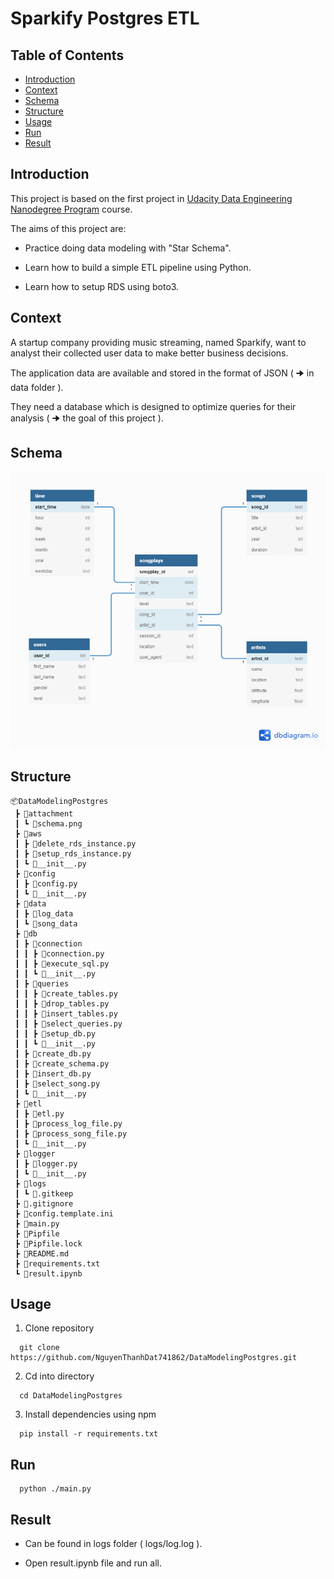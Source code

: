 # Sparkify Postgres ETL

## Table of Contents

- [Introduction](#introduction)
- [Context](#context)
- [Schema](#schema)
- [Structure](#structure)
- [Usage](#usage)
- [Run](#run)
- [Result](#result)

## Introduction

This project is based on the first project in [Udacity Data Engineering Nanodegree Program](https://www.udacity.com/course/data-engineer-nanodegree--nd027) course.

The aims of this project are:

- Practice doing data modeling with "Star Schema".

- Learn how to build a simple ETL pipeline using Python.

- Learn how to setup RDS using boto3.

## Context

A startup company providing music streaming, named Sparkify, want to analyst their collected user data to make better business decisions.

The application data are available and stored in the format of JSON ( 🠊 in data folder ).

They need a database which is designed to optimize queries for their analysis ( 🠊 the goal of this project ).

## Schema

![alt text](./attachment/schema.png)

## Structure

```
📦DataModelingPostgres
 ┣ 📂attachment
 ┃ ┗ 📜schema.png
 ┣ 📂aws
 ┃ ┣ 📜delete_rds_instance.py
 ┃ ┣ 📜setup_rds_instance.py
 ┃ ┗ 📜__init__.py
 ┣ 📂config
 ┃ ┣ 📜config.py
 ┃ ┗ 📜__init__.py
 ┣ 📂data
 ┃ ┣ 📂log_data
 ┃ ┗ 📂song_data
 ┣ 📂db
 ┃ ┣ 📂connection
 ┃ ┃ ┣ 📜connection.py
 ┃ ┃ ┣ 📜execute_sql.py
 ┃ ┃ ┗ 📜__init__.py
 ┃ ┣ 📂queries
 ┃ ┃ ┣ 📜create_tables.py
 ┃ ┃ ┣ 📜drop_tables.py
 ┃ ┃ ┣ 📜insert_tables.py
 ┃ ┃ ┣ 📜select_queries.py
 ┃ ┃ ┣ 📜setup_db.py
 ┃ ┃ ┗ 📜__init__.py
 ┃ ┣ 📜create_db.py
 ┃ ┣ 📜create_schema.py
 ┃ ┣ 📜insert_db.py
 ┃ ┣ 📜select_song.py
 ┃ ┗ 📜__init__.py
 ┣ 📂etl
 ┃ ┣ 📜etl.py
 ┃ ┣ 📜process_log_file.py
 ┃ ┣ 📜process_song_file.py
 ┃ ┗ 📜__init__.py
 ┣ 📂logger
 ┃ ┣ 📜logger.py
 ┃ ┗ 📜__init__.py
 ┣ 📂logs
 ┃ ┗ 📜.gitkeep
 ┣ 📜.gitignore
 ┣ 📜config.template.ini
 ┣ 📜main.py
 ┣ 📜Pipfile
 ┣ 📜Pipfile.lock
 ┣ 📜README.md
 ┣ 📜requirements.txt
 ┗ 📜result.ipynb
```

## Usage

1. Clone repository

```
  git clone https://github.com/NguyenThanhDat741862/DataModelingPostgres.git
```

2. Cd into directory

```
  cd DataModelingPostgres
```

3. Install dependencies using npm

```
  pip install -r requirements.txt
```

## Run

```
  python ./main.py
```

## Result

- Can be found in logs folder ( logs/log.log ).

- Open result.ipynb file and run all.
